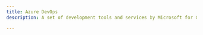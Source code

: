 ```yaml
---
title: Azure DevOps
description: A set of development tools and services by Microsoft for CI/CD, collaboration, and agile project management.

---
```


